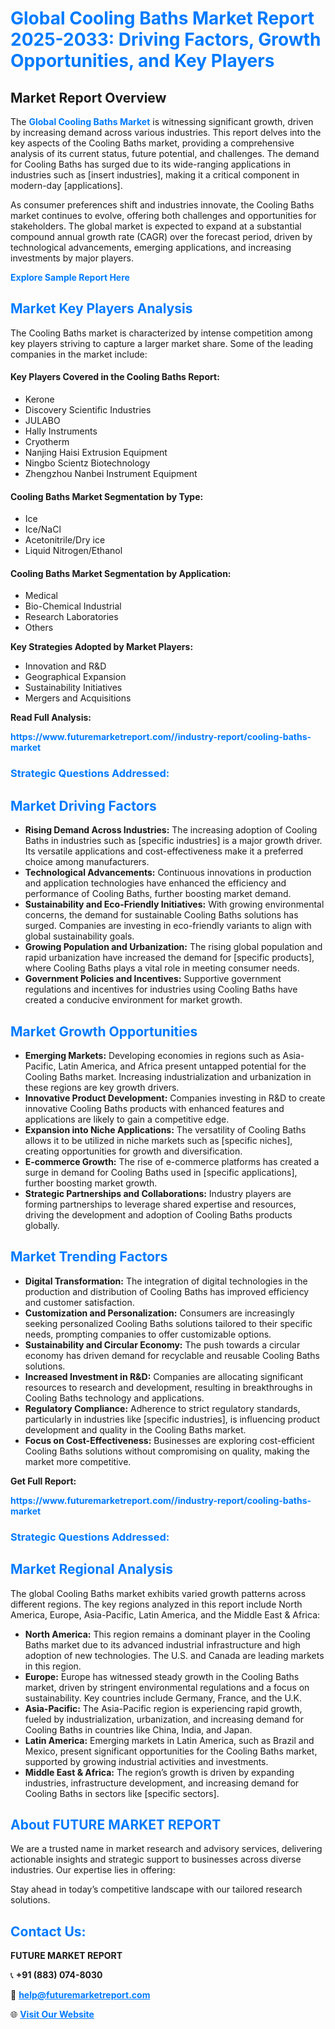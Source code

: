 <h1 style="color: #007BFF;">Global Cooling Baths Market Report 2025-2033: Driving Factors, Growth Opportunities, and Key Players</h1>

<section id="overview">
<h2>Market Report Overview</h2>
<p>The <a href="https://www.futuremarketreport.com//industry-report/cooling-baths-market" style="color: #007BFF; text-decoration: none;"><strong>Global Cooling Baths Market</strong></a> is witnessing significant growth, driven by increasing demand across various industries. This report delves into the key aspects of the Cooling Baths market, providing a comprehensive analysis of its current status, future potential, and challenges. The demand for Cooling Baths has surged due to its wide-ranging applications in industries such as [insert industries], making it a critical component in modern-day [applications].</p>
<p>As consumer preferences shift and industries innovate, the Cooling Baths market continues to evolve, offering both challenges and opportunities for stakeholders. The global market is expected to expand at a substantial compound annual growth rate (CAGR) over the forecast period, driven by technological advancements, emerging applications, and increasing investments by major players.</p>
</section>

<section id="overview">
<p><a href="https://www.futuremarketreport.com//request-sample/reportId=52297" style="color: #007BFF; text-decoration: none;"><strong>Explore Sample Report Here</strong></a></p>
</section>

<section id="key-players">
<h2 style="color: #007BFF;">Market Key Players Analysis</h2>
<p>The Cooling Baths market is characterized by intense competition among key players striving to capture a larger market share. Some of the leading companies in the market include:</p>
<h4>Key Players Covered in the Cooling Baths Report:</h4>
<ul><li>Kerone</li><li>Discovery Scientific Industries</li><li>JULABO</li><li>Hally Instruments</li><li>Cryotherm</li><li>Nanjing Haisi Extrusion Equipment</li><li>Ningbo Scientz Biotechnology</li><li>Zhengzhou Nanbei Instrument Equipment</li></ul>
<h4>Cooling Baths Market Segmentation by Type:</h4>
<ul><li>Ice</li><li>Ice/NaCl</li><li>Acetonitrile/Dry ice</li><li>Liquid Nitrogen/Ethanol</li></ul>

<h4>Cooling Baths Market Segmentation by Application:</h4>
<ul><li>Medical</li><li>Bio-Chemical Industrial</li><li>Research Laboratories</li><li>Others</li></ul>
<p><strong>Key Strategies Adopted by Market Players:</strong></p>
<ul>
<li>Innovation and R&D</li>
<li>Geographical Expansion</li>
<li>Sustainability Initiatives</li>
<li>Mergers and Acquisitions</li>
</ul>
</section>

<section>
<p><strong>Read Full Analysis: </strong></p><a href="https://www.futuremarketreport.com//industry-report/cooling-baths-market" style="color: #007BFF; text-decoration: none;"><strong>https://www.futuremarketreport.com//industry-report/cooling-baths-market</strong></a>
<h3 style="color: #007BFF;">Strategic Questions Addressed:</h3>
</section>

<section id="driving-factors">
<h2 style="color: #007BFF;">Market Driving Factors</h2>
<ul>
<li><strong>Rising Demand Across Industries:</strong> The increasing adoption of Cooling Baths in industries such as [specific industries] is a major growth driver. Its versatile applications and cost-effectiveness make it a preferred choice among manufacturers.</li>
<li><strong>Technological Advancements:</strong> Continuous innovations in production and application technologies have enhanced the efficiency and performance of Cooling Baths, further boosting market demand.</li>
<li><strong>Sustainability and Eco-Friendly Initiatives:</strong> With growing environmental concerns, the demand for sustainable Cooling Baths solutions has surged. Companies are investing in eco-friendly variants to align with global sustainability goals.</li>
<li><strong>Growing Population and Urbanization:</strong> The rising global population and rapid urbanization have increased the demand for [specific products], where Cooling Baths plays a vital role in meeting consumer needs.</li>
<li><strong>Government Policies and Incentives:</strong> Supportive government regulations and incentives for industries using Cooling Baths have created a conducive environment for market growth.</li>
</ul>
</section>

<section id="growth-opportunities">
<h2 style="color: #007BFF;">Market Growth Opportunities</h2>
<ul>
<li><strong>Emerging Markets:</strong> Developing economies in regions such as Asia-Pacific, Latin America, and Africa present untapped potential for the Cooling Baths market. Increasing industrialization and urbanization in these regions are key growth drivers.</li>
<li><strong>Innovative Product Development:</strong> Companies investing in R&D to create innovative Cooling Baths products with enhanced features and applications are likely to gain a competitive edge.</li>
<li><strong>Expansion into Niche Applications:</strong> The versatility of Cooling Baths allows it to be utilized in niche markets such as [specific niches], creating opportunities for growth and diversification.</li>
<li><strong>E-commerce Growth:</strong> The rise of e-commerce platforms has created a surge in demand for Cooling Baths used in [specific applications], further boosting market growth.</li>
<li><strong>Strategic Partnerships and Collaborations:</strong> Industry players are forming partnerships to leverage shared expertise and resources, driving the development and adoption of Cooling Baths products globally.</li>
</ul>
</section>

<section id="trending-factors">
<h2 style="color: #007BFF;">Market Trending Factors</h2>
<ul>
<li><strong>Digital Transformation:</strong> The integration of digital technologies in the production and distribution of Cooling Baths has improved efficiency and customer satisfaction.</li>
<li><strong>Customization and Personalization:</strong> Consumers are increasingly seeking personalized Cooling Baths solutions tailored to their specific needs, prompting companies to offer customizable options.</li>
<li><strong>Sustainability and Circular Economy:</strong> The push towards a circular economy has driven demand for recyclable and reusable Cooling Baths solutions.</li>
<li><strong>Increased Investment in R&D:</strong> Companies are allocating significant resources to research and development, resulting in breakthroughs in Cooling Baths technology and applications.</li>
<li><strong>Regulatory Compliance:</strong> Adherence to strict regulatory standards, particularly in industries like [specific industries], is influencing product development and quality in the Cooling Baths market.</li>
<li><strong>Focus on Cost-Effectiveness:</strong> Businesses are exploring cost-efficient Cooling Baths solutions without compromising on quality, making the market more competitive.</li>
</ul>
</section>

<section>
<p><strong>Get Full Report: </strong></p><a href="https://www.futuremarketreport.com//industry-report/cooling-baths-market" style="color: #007BFF; text-decoration: none;"><strong>https://www.futuremarketreport.com//industry-report/cooling-baths-market</strong></a>
<h3 style="color: #007BFF;">Strategic Questions Addressed:</h3>
</section>


<section id="regional-analysis">
<h2 style="color: #007BFF;">Market Regional Analysis</h2>
<p>The global Cooling Baths market exhibits varied growth patterns across different regions. The key regions analyzed in this report include North America, Europe, Asia-Pacific, Latin America, and the Middle East & Africa:</p>
<ul>
<li><strong>North America:</strong> This region remains a dominant player in the Cooling Baths market due to its advanced industrial infrastructure and high adoption of new technologies. The U.S. and Canada are leading markets in this region.</li>
<li><strong>Europe:</strong> Europe has witnessed steady growth in the Cooling Baths market, driven by stringent environmental regulations and a focus on sustainability. Key countries include Germany, France, and the U.K.</li>
<li><strong>Asia-Pacific:</strong> The Asia-Pacific region is experiencing rapid growth, fueled by industrialization, urbanization, and increasing demand for Cooling Baths in countries like China, India, and Japan.</li>
<li><strong>Latin America:</strong> Emerging markets in Latin America, such as Brazil and Mexico, present significant opportunities for the Cooling Baths market, supported by growing industrial activities and investments.</li>
<li><strong>Middle East & Africa:</strong> The region’s growth is driven by expanding industries, infrastructure development, and increasing demand for Cooling Baths in sectors like [specific sectors].</li>
</ul>
</section>

<footer>
<h2 style="color: #007BFF;">About FUTURE MARKET REPORT</h2>
<p>We are a trusted name in market research and advisory services, delivering actionable insights and strategic support to businesses across diverse industries. Our expertise lies in offering:</p>

<p>Stay ahead in today’s competitive landscape with our tailored research solutions.</p>

<h2 style="color: #007BFF;">Contact Us:</h2>
<p><strong>FUTURE MARKET REPORT</strong></p>
<p>📞 <strong>+91 (883) 074-8030</strong></p>
<p>📧 <strong><a href="mailto:help@futuremarketreport.com" style="color: #007BFF;">help@futuremarketreport.com</a></strong></p>
<p>🌐 <strong><a href="https://www.futuremarketreport.com/" style="color: #007BFF;">Visit Our Website</a></strong></p>
</footer>